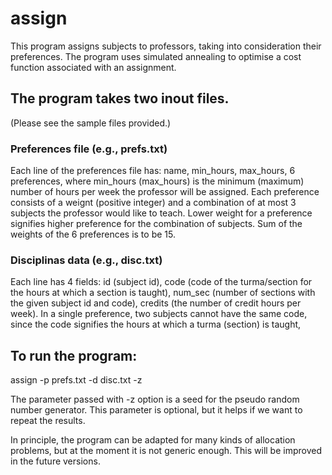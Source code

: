 # assign

This program assigns subjects to professors, taking into consideration their preferences. The program uses simulated annealing to optimise a cost function associated with an assignment.

## The program takes two inout files.

(Please see the sample files provided.)

### Preferences file (e.g., prefs.txt)

Each line of the preferences file has: name, min_hours, max_hours, 6 preferences, where min_hours (max_hours) is the minimum (maximum) number of hours per week the professor will be assigned. Each preference consists of a weignt (positive integer) and a combination of at most 3 subjects the professor would like to teach. Lower weight for a preference signifies higher preference for the combination of subjects. Sum of the weights of the 6 preferences is to be 15.

### Disciplinas data (e.g., disc.txt)

Each line has 4 fields: id (subject id), code (code of the turma/section for the hours at which a section is taught), num_sec (number of sections with the given subject id and code), credits (the number of credit hours per week). In a single preference, two subjects cannot have the same code, since the code signifies the hours at which a turma (section) is taught,

## To run the program:

assign -p prefs.txt -d disc.txt -z <number>

The parameter passed with -z option is a seed for the pseudo random number generator. This parameter is optional, but it helps if we want to repeat the results.

In principle, the program can be adapted for many kinds of allocation problems, but at the moment it is not generic enough. This will be improved in the future versions.
